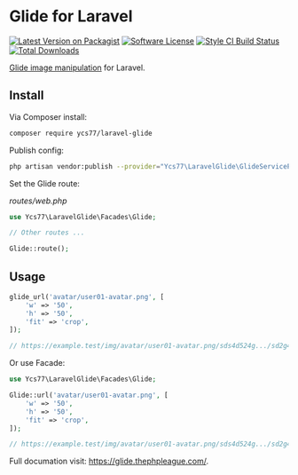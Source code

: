 # Glide for Laravel

[![Latest Version on Packagist][ico-version]][link-packagist]
[![Software License][ico-license]](LICENSE.md)
[![Style CI Build Status][ico-style-ci]][link-style-ci]
[![Total Downloads][ico-downloads]][link-downloads]

[Glide image manipulation](https://github.com/thephpleague/glide) for Laravel.

## Install

Via Composer install:

```bash
composer require ycs77/laravel-glide
```

Publish config:

```bash
php artisan vendor:publish --provider="Ycs77\LaravelGlide\GlideServiceProvider"
```

Set the Glide route:

*routes/web.php*
```php
use Ycs77\LaravelGlide\Facades\Glide;

// Other routes ...

Glide::route();
```

## Usage

```php
glide_url('avatar/user01-avatar.png', [
    'w' => '50',
    'h' => '50',
    'fit' => 'crop',
]);

// https://example.test/img/avatar/user01-avatar.png/sds4d524g.../sd2g4e1drf2g...img.jpg?w=50&h=50&fit=crop
```

Or use Facade:

```php
use Ycs77\LaravelGlide\Facades\Glide;

Glide::url('avatar/user01-avatar.png', [
    'w' => '50',
    'h' => '50',
    'fit' => 'crop',
]);

// https://example.test/img/avatar/user01-avatar.png/sds4d524g.../sd2g4e1drf2g...img.jpg?w=50&h=50&fit=crop
```

Full documation visit: https://glide.thephpleague.com/.

[ico-version]: https://img.shields.io/packagist/v/ycs77/laravel-glide?style=flat-square
[ico-license]: https://img.shields.io/badge/license-MIT-brightgreen?style=flat-square
[ico-style-ci]: https://github.styleci.io/repos/268561711/shield?style=flat-square
[ico-downloads]: https://img.shields.io/packagist/dt/ycs77/laravel-glide?style=flat-square

[link-packagist]: https://packagist.org/packages/ycs77/laravel-glide
[link-style-ci]: https://github.styleci.io/repos/268561711
[link-downloads]: https://packagist.org/packages/ycs77/laravel-glide
